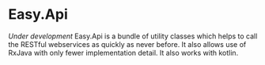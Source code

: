 # Easy.Api
*Under development* Easy.Api is a bundle of utility classes which helps to call the RESTful webservices as quickly as never before. It also allows use of RxJava with only fewer implementation detail. It also works with kotlin.
